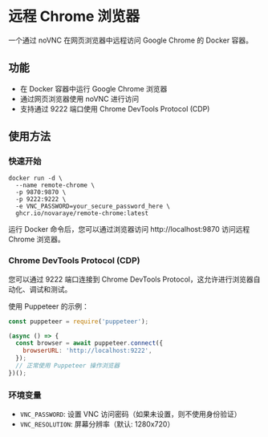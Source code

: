 # 远程 Chrome 浏览器

一个通过 noVNC 在网页浏览器中远程访问 Google Chrome 的 Docker 容器。

## 功能

* 在 Docker 容器中运行 Google Chrome 浏览器
* 通过网页浏览器使用 noVNC 进行访问
* 支持通过 9222 端口使用 Chrome DevTools Protocol (CDP)

## 使用方法

### 快速开始

```
docker run -d \
  --name remote-chrome \
  -p 9870:9870 \
  -p 9222:9222 \
  -e VNC_PASSWORD=your_secure_password_here \
  ghcr.io/novaraye/remote-chrome:latest
```

运行 Docker 命令后，您可以通过浏览器访问 http://localhost:9870 访问远程 Chrome 浏览器。

### Chrome DevTools Protocol (CDP)

您可以通过 9222 端口连接到 Chrome DevTools Protocol，这允许进行浏览器自动化、调试和测试。

使用 Puppeteer 的示例：

```javascript
const puppeteer = require('puppeteer');

(async () => {
  const browser = await puppeteer.connect({
    browserURL: 'http://localhost:9222',
  });
  // 正常使用 Puppeteer 操作浏览器
})();
```

### 环境变量

* `VNC_PASSWORD`: 设置 VNC 访问密码（如果未设置，则不使用身份验证）
* `VNC_RESOLUTION`: 屏幕分辨率（默认: 1280x720）
